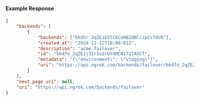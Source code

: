 <!-- Code generated for API Clients. DO NOT EDIT. -->

#### Example Response

```json
{
	"backends": [
		{
			"backends": ["bkdhr_2qZEzk5TC6CvHB2QNlczpCsfdU8"],
			"created_at": "2024-12-22T10:06:01Z",
			"description": "acme failover",
			"id": "bkdfo_2qZEzj3IrIoZrUY4MCN17zTA5CT",
			"metadata": "{\"environment\": \"staging\"}",
			"uri": "https://api.ngrok.com/backends/failover/bkdfo_2qZEzj3IrIoZrUY4MCN17zTA5CT"
		}
	],
	"next_page_uri": null,
	"uri": "https://api.ngrok.com/backends/failover"
}
```
